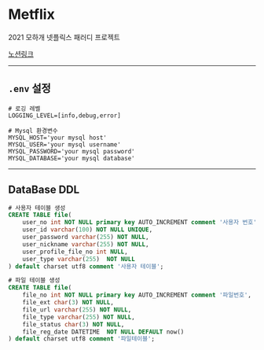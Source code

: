 # Metflix
2021 모하개 넷플릭스 패러디 프로젝트

[노션링크](https://www.notion.so/Metflix-3737a52f6d1041cfaf7f1d5e215cc17a)

---
## ```.env``` 설정
```
# 로깅 레벨 
LOGGING_LEVEL=[info,debug,error]

# Mysql 환경변수 
MYSQL_HOST='your mysql host'
MYSQL_USER='your mysql username'
MYSQL_PASSWORD='your mysql password'
MYSQL_DATABASE='your mysql database'
```

---
## DataBase DDL
``` sql
# 사용자 테이블 생성 
CREATE TABLE file(  
    user_no int NOT NULL primary key AUTO_INCREMENT comment '사용자 번호',
    user_id varchar(100) NOT NULL UNIQUE,
    user_password varchar(255) NOT NULL,
    user_nickname varchar(255) NOT NULL,
    user_profile_file_no int NULL,
    user_type varchar(255)  NOT NULL
) default charset utf8 comment '사용자 테이블';

# 파일 테이블 생성 
CREATE TABLE file(  
    file_no int NOT NULL primary key AUTO_INCREMENT comment '파일번호',
    file_ext char(3) NOT NULL,
    file_url varchar(255) NOT NULL,
    file_type varchar(255) NOT NULL,
    file_status char(3) NOT NULL,
    file_reg_date DATETIME  NOT NULL DEFAULT now()
) default charset utf8 comment '파일테이블';
```